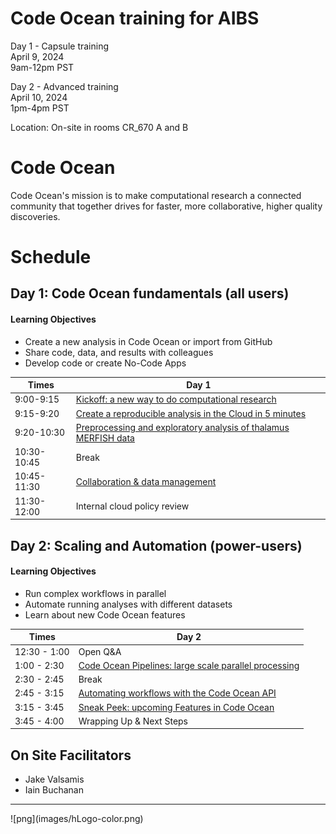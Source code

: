 # Code Ocean training for AIBS

Day 1 - Capsule training <br>
April 9, 2024 <br>
9am-12pm PST <br>

Day 2 - Advanced training <br>
April 10, 2024 <br>
1pm-4pm PST <br>

Location: On-site in rooms CR_670 A and B<br>

# Code Ocean
Code Ocean's mission is to make computational research a connected community that together drives for faster, more collaborative, higher quality discoveries.


# Schedule
## Day 1: Code Ocean fundamentals (all users) 
#### Learning Objectives

- Create a new analysis in Code Ocean or import from GitHub
- Share code, data, and results with colleagues
- Develop code or create No-Code Apps

Times            | Day 1 |
-----            | ------ |
9:00-9:15       | [Kickoff: a new way to do computational research](1Platform-overview.md) |
9:15-9:20      | [Create a reproducible analysis in the Cloud in 5 minutes](2Create-capsule.md) |
9:20-10:30 | [Preprocessing and exploratory analysis of thalamus MERFISH data](3AIBS-specific.md)
10:30-10:45 | Break
10:45-11:30 | [Collaboration & data management](4Data-management.md)
11:30-12:00 | Internal cloud policy review


## Day 2: Scaling and Automation (power-users)
#### Learning Objectives

- Run complex workflows in parallel
- Automate running analyses with different datasets
- Learn about new Code Ocean features

Times            | Day 2 |
-----            | ------ |
12:30 - 1:00 | Open Q&A 
1:00 - 2:30 | [Code Ocean Pipelines: large scale parallel processing](5Pipelines.md)
2:30 - 2:45 | Break
2:45 - 3:15 | [Automating workflows with the Code Ocean API](6API.md)
3:15 - 3:45 | [Sneak Peek: upcoming Features in Code Ocean](7Upcoming-features.md)
3:45 - 4:00 | Wrapping Up & Next Steps

## On Site Facilitators

  - Jake  Valsamis
  - Iain Buchanan

<hr>
![png](images/hLogo-color.png)